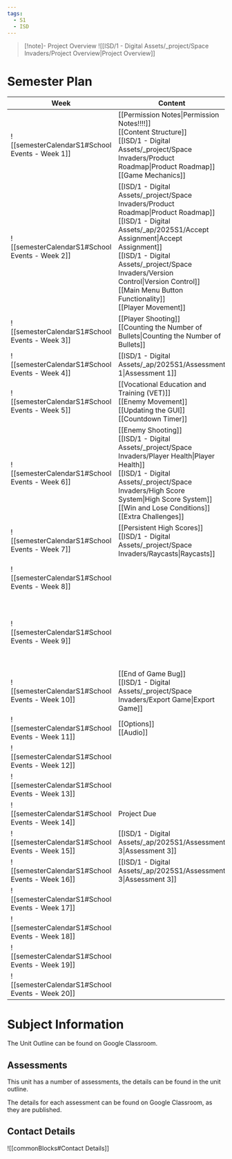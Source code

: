 ```yaml
---
tags:
  - S1
  - ISD
---
```

> [!note]- Project Overview 
> ![[ISD/1 - Digital Assets/_project/Space Invaders/Project Overview|Project Overview]]


# Semester Plan

| Week                                            | Content                                                                                                                                                                                                                                                                                                               | Submissions                                                                                                                                                                              |
| ----------------------------------------------- | --------------------------------------------------------------------------------------------------------------------------------------------------------------------------------------------------------------------------------------------------------------------------------------------------------------------- | ---------------------------------------------------------------------------------------------------------------------------------------------------------------------------------------- |
| ![[semesterCalendarS1#School Events - Week 1]]  | [[Permission Notes\|Permission Notes!!!!]]<br>[[Content Structure]]<br>[[ISD/1 - Digital Assets/_project/Space Invaders/Product Roadmap\|Product Roadmap]]<br>[[Game Mechanics]]                                                                                                                                      |                                                                                                                                                                                          |
| ![[semesterCalendarS1#School Events - Week 2]]  | [[ISD/1 - Digital Assets/_project/Space Invaders/Product Roadmap\|Product Roadmap]]<br>[[ISD/1 - Digital Assets/_ap/2025S1/Accept Assignment\|Accept Assignment]]<br>[[ISD/1 - Digital Assets/_project/Space Invaders/Version Control\|Version Control]]<br>[[Main Menu Button Functionality]]<br>[[Player Movement]] |                                                                                                                                                                                          |
| ![[semesterCalendarS1#School Events - Week 3]]  | [[Player Shooting]]<br>[[Counting the Number of Bullets\|Counting the Number of Bullets]]                                                                                                                                                                                                                             |                                                                                                                                                                                          |
| ![[semesterCalendarS1#School Events - Week 4]]  | [[ISD/1 - Digital Assets/_ap/2025S1/Assessment 1\|Assessment 1]]                                                                                                                                                                                                                                                      | [[ISD/1 - Digital Assets/_ap/2025S1/Assessment 1\|Assessment 1 Due Friday]]                                                                                                              |
| ![[semesterCalendarS1#School Events - Week 5]]  | [[Vocational Education and Training (VET)]]<br>[[Enemy Movement]]<br>[[Updating the GUI]]<br>[[Countdown Timer]]<br>                                                                                                                                                                                                  | ICTICT214 - Google classroom                                                                                                                                                             |
| ![[semesterCalendarS1#School Events - Week 6]]  | [[Enemy Shooting]]<br>[[ISD/1 - Digital Assets/_project/Space Invaders/Player Health\|Player Health]]<br>[[ISD/1 - Digital Assets/_project/Space Invaders/High Score System\|High Score System]]<br>[[Win and Lose Conditions]]<br>[[Extra Challenges]]                                                               |                                                                                                                                                                                          |
| ![[semesterCalendarS1#School Events - Week 7]]  | [[Persistent High Scores]]<br>[[ISD/1 - Digital Assets/_project/Space Invaders/Raycasts\|Raycasts]]                                                                                                                                                                                                                   |                                                                                                                                                                                          |
| ![[semesterCalendarS1#School Events - Week 8]]  |                                                                                                                                                                                                                                                                                                                       | Line 7 Assessment 2 Practice Tuesday Double<br>Line 6 Assessment 2 Practice Wednesday Double                                                                                             |
| ![[semesterCalendarS1#School Events - Week 9]]  |                                                                                                                                                                                                                                                                                                                       | [[ISD/1 - Digital Assets/_ap/2025S1/Assessment 2\| Line 7 Assessment 2 - Tuesday Double]]<br>[[ISD/1 - Digital Assets/_ap/2025S1/Assessment 2\| Line 6 Assessment 2 - Wednesday Double]] |
| ![[semesterCalendarS1#School Events - Week 10]] | [[End of Game Bug]]<br>[[ISD/1 - Digital Assets/_project/Space Invaders/Export Game\|Export Game]]                                                                                                                                                                                                                    |                                                                                                                                                                                          |
| ![[semesterCalendarS1#School Events - Week 11]] | [[Options]]<br>[[Audio]]                                                                                                                                                                                                                                                                                              |                                                                                                                                                                                          |
| ![[semesterCalendarS1#School Events - Week 12]] |                                                                                                                                                                                                                                                                                                                       |                                                                                                                                                                                          |
| ![[semesterCalendarS1#School Events - Week 13]] |                                                                                                                                                                                                                                                                                                                       |                                                                                                                                                                                          |
| ![[semesterCalendarS1#School Events - Week 14]] | Project Due<br>                                                                                                                                                                                                                                                                                                       |                                                                                                                                                                                          |
| ![[semesterCalendarS1#School Events - Week 15]] | [[ISD/1 - Digital Assets/_ap/2025S1/Assessment 3\|Assessment 3]]                                                                                                                                                                                                                                                      |                                                                                                                                                                                          |
| ![[semesterCalendarS1#School Events - Week 16]] | [[ISD/1 - Digital Assets/_ap/2025S1/Assessment 3\|Assessment 3]]                                                                                                                                                                                                                                                      | **Friday** [[ISD/1 - Digital Assets/_ap/2025S1/Assessment 3\|Assessment 3]]                                                                                                              |
| ![[semesterCalendarS1#School Events - Week 17]] |                                                                                                                                                                                                                                                                                                                       |                                                                                                                                                                                          |
| ![[semesterCalendarS1#School Events - Week 18]] |                                                                                                                                                                                                                                                                                                                       |                                                                                                                                                                                          |
| ![[semesterCalendarS1#School Events - Week 19]] |                                                                                                                                                                                                                                                                                                                       |                                                                                                                                                                                          |
| ![[semesterCalendarS1#School Events - Week 20]] |                                                                                                                                                                                                                                                                                                                       |                                                                                                                                                                                          |

# Subject Information

The Unit Outline can be found on Google Classroom.

## Assessments

This unit has a number of assessments, the details can be found in the unit outline.

The details for each assessment can be found on Google Classroom, as they are published.

## Contact Details

![[commonBlocks#Contact Details]]

